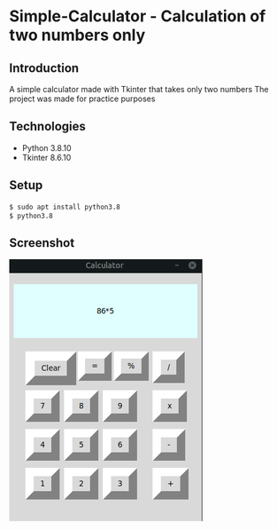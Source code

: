 # Simple-Calculator - Calculation of two numbers only

## Introduction
A simple calculator made with Tkinter that takes only two numbers
The project was made for practice purposes

## Technologies
- Python 3.8.10
- Tkinter 8.6.10

## Setup
```
$ sudo apt install python3.8
$ python3.8
```
## Screenshot
![Calculator_screenshot](./CalScreenshot.png)
